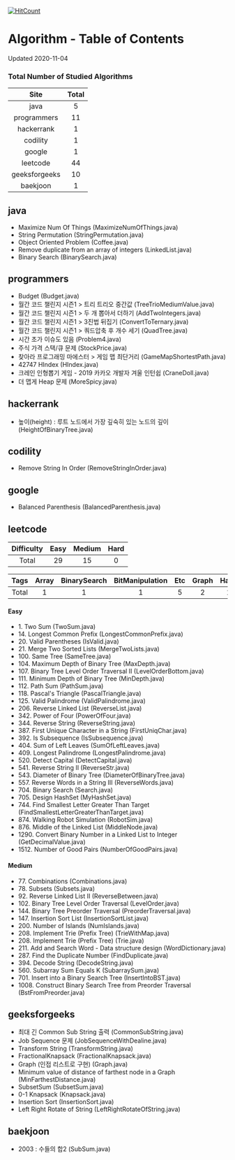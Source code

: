 [![HitCount](http://hits.dwyl.com/kenshin579/tutorials-interview-questions.svg)](http://hits.dwyl.com/kenshin579/tutorials-interview-questions)

# Algorithm - Table of Contents

Updated 2020-11-04

### Total Number of Studied Algorithms
| Site  | Total |
| :---------: | :-----------: |
| java | 5 |
| programmers | 11 |
| hackerrank | 1 |
| codility | 1 |
| google | 1 |
| leetcode | 44 |
| geeksforgeeks | 10 |
| baekjoon | 1 |

## java

* Maximize Num Of Things (MaximizeNumOfThings.java)
* String Permutation (StringPermutation.java)
* Object Oriented Problem (Coffee.java)
* Remove duplicate from an array of integers (LinkedList.java)
* Binary Search (BinarySearch.java)

## programmers

* Budget (Budget.java)
* 월간 코드 챌린지 시즌1 > 트리 트리오 중간값 (TreeTrioMediumValue.java)
* 월간 코드 챌린지 시즌1 > 두 개 뽑아서 더하기 (AddTwoIntegers.java)
* 월간 코드 챌린지 시즌1 > 3진법 뒤집기 (ConvertToTernary.java)
* 월간 코드 챌린지 시즌1 > 쿼드압축 후 개수 세기 (QuadTree.java)
* 시간 초가 이슈도 있음 (Problem4.java)
* 주식 가격 스택/큐 문제 (StockPrice.java)
* 찾아라 프로그래밍 마에스터 > 게임 맵 최단거리 (GameMapShortestPath.java)
* 42747 HIndex (HIndex.java)
* 크레인 인형뽑기 게임 - 2019 카카오 개발자 겨울 인턴쉽 (CraneDoll.java)
* 더 맵게 Heap 문제 (MoreSpicy.java)

## hackerrank

* 높이(height) : 루트 노드에서 가장 깊숙히 있는 노드의 깊이 (HeightOfBinaryTree.java)

## codility

* Remove String In Order (RemoveStringInOrder.java)

## google

* Balanced Parenthesis (BalancedParenthesis.java)

## leetcode

| Difficulty | Easy | Medium | Hard | 
| :------: | :------: | :------: | :------: |
| Total  | 29 | 15 | 0 | 

| Tags | Array | BinarySearch | BitManipulation | Etc | Graph | Hash | LinkedList | Map | Set | String | Tree | Trie | 
| :------: | :------: | :------: | :------: | :------: | :------: | :------: | :------: | :------: | :------: | :------: | :------: | :------: |
| Total | 1 | 1 | 1 | 5 | 2 | 1 | 6 | 1 | 1 | 11 | 11 | 3 |


#### Easy
* 1\. Two Sum (TwoSum.java)
* 14\. Longest Common Prefix (LongestCommonPrefix.java)
* 20\. Valid Parentheses (IsValid.java)
* 21\. Merge Two Sorted Lists (MergeTwoLists.java)
* 100\. Same Tree (SameTree.java)
* 104\. Maximum Depth of Binary Tree (MaxDepth.java)
* 107\. Binary Tree Level Order Traversal II (LevelOrderBottom.java)
* 111\. Minimum Depth of Binary Tree (MinDepth.java)
* 112\. Path Sum (PathSum.java)
* 118\. Pascal's Triangle (PascalTriangle.java)
* 125\. Valid Palindrome (ValidPalindrome.java)
* 206\. Reverse Linked List (ReverseList.java)
* 342\. Power of Four (PowerOfFour.java)
* 344\. Reverse String (ReverseString.java)
* 387\. First Unique Character in a String (FirstUniqChar.java)
* 392\. Is Subsequence (IsSubsequence.java)
* 404\. Sum of Left Leaves (SumOfLeftLeaves.java)
* 409\. Longest Palindrome (LongestPalindrome.java)
* 520\. Detect Capital (DetectCapital.java)
* 541\. Reverse String II (ReverseStr.java)
* 543\. Diameter of Binary Tree (DiameterOfBinaryTree.java)
* 557\. Reverse Words in a String III (ReverseWords.java)
* 704\. Binary Search (Search.java)
* 705\. Design HashSet (MyHashSet.java)
* 744\. Find Smallest Letter Greater Than Target (FindSmallestLetterGreaterThanTarget.java)
* 874\. Walking Robot Simulation (RobotSim.java)
* 876\. Middle of the Linked List (MiddleNode.java)
* 1290\. Convert Binary Number in a Linked List to Integer (GetDecimalValue.java)
* 1512\. Number of Good Pairs (NumberOfGoodPairs.java)

#### Medium
* 77\. Combinations (Combinations.java)
* 78\. Subsets (Subsets.java)
* 92\. Reverse Linked List II (ReverseBetween.java)
* 102\. Binary Tree Level Order Traversal (LevelOrder.java)
* 144\. Binary Tree Preorder Traversal (PreorderTraversal.java)
* 147\. Insertion Sort List (InsertionSortList.java)
* 200\. Number of Islands (NumIslands.java)
* 208\. Implement Trie (Prefix Tree) (TrieWithMap.java)
* 208\. Implement Trie (Prefix Tree) (Trie.java)
* 211\. Add and Search Word - Data structure design (WordDictionary.java)
* 287\. Find the Duplicate Number (FindDuplicate.java)
* 394\. Decode String (DecodeString.java)
* 560\. Subarray Sum Equals K (SubarraySum.java)
* 701\. Insert into a Binary Search Tree (InsertIntoBST.java)
* 1008\. Construct Binary Search Tree from Preorder Traversal (BstFromPreorder.java)

## geeksforgeeks

* 최대 긴 Common Sub String 출력 (CommonSubString.java)
* Job Sequence 문제 (JobSequenceWithDealine.java)
* Transform String (TransformString.java)
* FractionalKnapsack (FractionalKnapsack.java)
* Graph (인접 리스트로 구현) (Graph.java)
* Minimum value of distance of farthest node in a Graph (MinFarthestDistance.java)
* SubsetSum (SubsetSum.java)
* 0-1 Knapsack (Knapsack.java)
* Insertion Sort (InsertionSort.java)
* Left Right Rotate of String (LeftRightRotateOfString.java)

## baekjoon

* 2003 : 수들의 합2 (SubSum.java)

